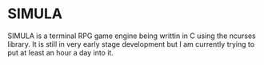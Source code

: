 SIMULA
=======

SIMULA is a terminal RPG game engine being writtin in C using the ncurses library. 
It is still in very early stage development but I am currently trying to put at least an hour a day into it.
